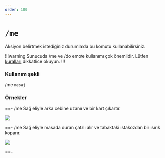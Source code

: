 ```yaml
---
order: 100
---
```


# `/me`

Aksiyon belirtmek istediğiniz durumlarda bu komutu kullanabilirsiniz.

!!!warning
Sunucuda /me ve /do emote kullanımı çok önemlidir. Lütfen [kuralları](/rules/emotes) dikkatlice okuyun.
!!!

### Kullanım şekli

/me `mesaj`

### Örnekler

==- /me Sağ eliyle arka cebine uzanır ve bir kart çıkartır.

![](https://cdn.eightbornv.com/2025/05/11/11-41-47_9982584224.jpg)

==- /me Sağ eliyle masada duran çatalı alır ve tabaktaki ıstakozdan bir ısırık koparır.

![](https://cdn.eightbornv.com/2025/05/11/11-46-35_8472971138.jpg)

==-
